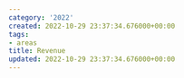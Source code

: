 ```yaml
---
category: '2022'
created: 2022-10-29 23:37:34.676000+00:00
tags:
- areas
title: Revenue
updated: 2022-10-29 23:37:34.676000+00:00
---
```

   
